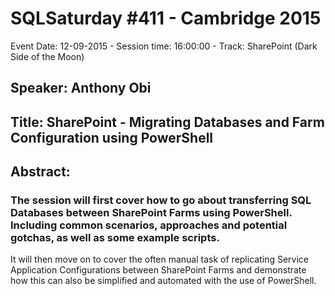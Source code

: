 # SQLSaturday #411 - Cambridge 2015
Event Date: 12-09-2015 - Session time: 16:00:00 - Track: SharePoint (Dark Side of the Moon)
## Speaker: Anthony Obi
## Title: SharePoint - Migrating Databases and Farm Configuration using PowerShell
## Abstract:
### The session will first cover how to go about transferring SQL Databases between SharePoint Farms using PowerShell. Including common scenarios, approaches and potential gotchas, as well as some example scripts.


It will then move on to cover the often manual task of replicating Service Application Configurations between SharePoint Farms and demonstrate how this can also be simplified and automated with the use of PowerShell. 

